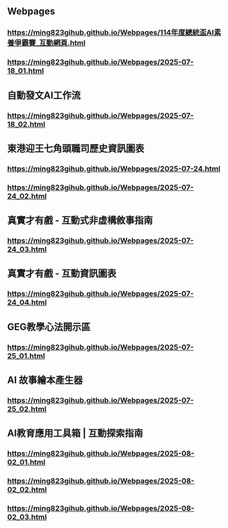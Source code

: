 ## Webpages
### https://ming823gihub.github.io/Webpages/114年度總統盃AI素養爭霸賽_互動網頁.html
### https://ming823gihub.github.io/Webpages/2025-07-18_01.html
## 自動發文AI工作流
### https://ming823gihub.github.io/Webpages/2025-07-18_02.html
## 東港迎王七角頭職司歷史資訊圖表
### https://ming823gihub.github.io/Webpages/2025-07-24.html
### https://ming823gihub.github.io/Webpages/2025-07-24_02.html
## 真實才有戲 - 互動式非虛構敘事指南
### https://ming823gihub.github.io/Webpages/2025-07-24_03.html
## 真實才有戲 - 互動資訊圖表
### https://ming823gihub.github.io/Webpages/2025-07-24_04.html
## GEG教學心法開示區
### https://ming823gihub.github.io/Webpages/2025-07-25_01.html
## AI 故事繪本產生器
### https://ming823gihub.github.io/Webpages/2025-07-25_02.html
## AI教育應用工具箱 | 互動探索指南
### https://ming823gihub.github.io/Webpages/2025-08-02_01.html
### https://ming823gihub.github.io/Webpages/2025-08-02_02.html
### https://ming823gihub.github.io/Webpages/2025-08-02_03.html
